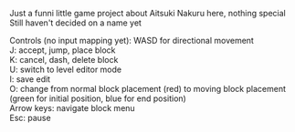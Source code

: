Just a funni little game project about Aitsuki Nakuru here, nothing special<br>
Still haven't decided on a name yet

Controls (no input mapping yet):
WASD for directional movement<br>
J: accept, jump, place block<br>
K: cancel, dash, delete block<br>
U: switch to level editor mode<br>
I: save edit<br>
O: change from normal block placement (red) to moving block placement<br>
(green for initial position, blue for end position)<br>
Arrow keys: navigate block menu<br>
Esc: pause<br>